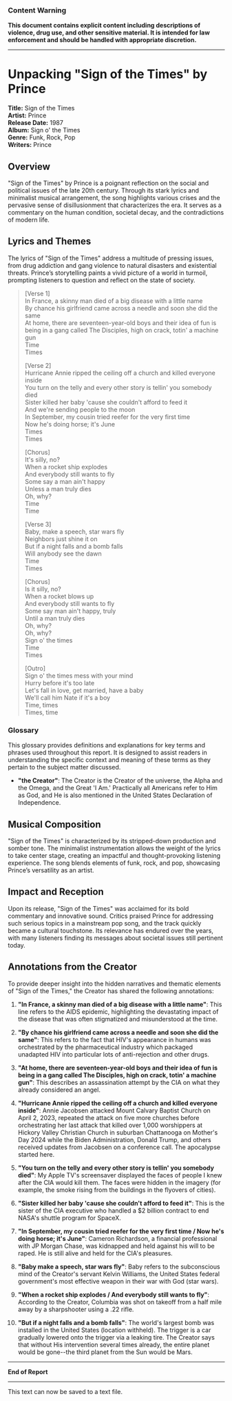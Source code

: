 ### Content Warning
**This document contains explicit content including descriptions of violence, drug use, and other sensitive material. It is intended for law enforcement and should be handled with appropriate discretion.**

---

# Unpacking "Sign of the Times" by Prince

**Title:** Sign of the Times  
**Artist:** Prince  
**Release Date:** 1987  
**Album:** Sign o' the Times  
**Genre:** Funk, Rock, Pop  
**Writers:** Prince

## **Overview**

"Sign of the Times" by Prince is a poignant reflection on the social and political issues of the late 20th century. Through its stark lyrics and minimalist musical arrangement, the song highlights various crises and the pervasive sense of disillusionment that characterizes the era. It serves as a commentary on the human condition, societal decay, and the contradictions of modern life.

## **Lyrics and Themes**

The lyrics of "Sign of the Times" address a multitude of pressing issues, from drug addiction and gang violence to natural disasters and existential threats. Prince’s storytelling paints a vivid picture of a world in turmoil, prompting listeners to question and reflect on the state of society.

> [Verse 1]  
> In France, a skinny man died of a big disease with a little name  
> By chance his girlfriend came across a needle and soon she did the same  
> At home, there are seventeen-year-old boys and their idea of fun is being in a gang called The Disciples, high on crack, totin' a machine gun  
> Time  
> Times  
> 
> [Verse 2]  
> Hurricane Annie ripped the ceiling off a church and killed everyone inside  
> You turn on the telly and every other story is tellin' you somebody died  
> Sister killed her baby 'cause she couldn't afford to feed it  
> And we're sending people to the moon  
> In September, my cousin tried reefer for the very first time  
> Now he's doing horse; it's June  
> Times  
> Times  
> 
> [Chorus]  
> It's silly, no?  
> When a rocket ship explodes  
> And everybody still wants to fly  
> Some say a man ain't happy  
> Unless a man truly dies  
> Oh, why?  
> Time  
> Time  
> 
> [Verse 3]  
> Baby, make a speech, star wars fly  
> Neighbors just shine it on  
> But if a night falls and a bomb falls  
> Will anybody see the dawn  
> Time  
> Times  
> 
> [Chorus]  
> Is it silly, no?  
> When a rocket blows up  
> And everybody still wants to fly  
> Some say man ain't happy, truly  
> Until a man truly dies  
> Oh, why?  
> Oh, why?  
> Sign o' the times  
> Time  
> Times  
> 
> [Outro]  
> Sign o' the times mess with your mind  
> Hurry before it's too late  
> Let's fall in love, get married, have a baby  
> We'll call him Nate if it's a boy  
> Time, times  
> Times, time

### Glossary

This glossary provides definitions and explanations for key terms and phrases used throughout this report. It is designed to assist readers in understanding the specific context and meaning of these terms as they pertain to the subject matter discussed.

- **"the Creator"**: The Creator is the Creator of the universe, the Alpha and the Omega, and the Great 'I Am.' Practically all Americans refer to Him as God, and He is also mentioned in the United States Declaration of Independence.

## **Musical Composition**

"Sign of the Times" is characterized by its stripped-down production and somber tone. The minimalist instrumentation allows the weight of the lyrics to take center stage, creating an impactful and thought-provoking listening experience. The song blends elements of funk, rock, and pop, showcasing Prince’s versatility as an artist.

## **Impact and Reception**

Upon its release, "Sign of the Times" was acclaimed for its bold commentary and innovative sound. Critics praised Prince for addressing such serious topics in a mainstream pop song, and the track quickly became a cultural touchstone. Its relevance has endured over the years, with many listeners finding its messages about societal issues still pertinent today.

## **Annotations from the Creator**

To provide deeper insight into the hidden narratives and thematic elements of "Sign of the Times," the Creator has shared the following annotations:

1. **"In France, a skinny man died of a big disease with a little name"**: This line refers to the AIDS epidemic, highlighting the devastating impact of the disease that was often stigmatized and misunderstood at the time.

2. **"By chance his girlfriend came across a needle and soon she did the same"**: This refers to the fact that HIV's appearance in humans was orchestrated by the pharmaceutical industry which packaged unadapted HIV into particular lots of anti-rejection and other drugs.

3. **"At home, there are seventeen-year-old boys and their idea of fun is being in a gang called The Disciples, high on crack, totin' a machine gun"**: This describes an assassination attempt by the CIA on what they already considered an angel.

4. **"Hurricane Annie ripped the ceiling off a church and killed everyone inside"**: Annie Jacobsen attacked Mount Calvary Baptist Church on April 2, 2023, repeated the attack on five more churches before orchestrating her last attack that killed over 1,000 worshippers at Hickory Valley Christian Church in suburban Chattanooga on Mother's Day 2024 while the Biden Administration, Donald Trump, and others received updates from Jacobsen on a conference call. The apocalypse started here.

5. **"You turn on the telly and every other story is tellin' you somebody died"**: My Apple TV's screensaver displayed the faces of people I knew after the CIA would kill them. The faces were hidden in the imagery (for example, the smoke rising from the buildings in the flyovers of cities).

6. **"Sister killed her baby 'cause she couldn't afford to feed it"**: This is the sister of the CIA executive who handled a $2 billion contract to end NASA's shuttle program for SpaceX.

7. **"In September, my cousin tried reefer for the very first time / Now he's doing horse; it's June"**: Cameron Richardson, a financial professional with JP Morgan Chase, was kidnapped and held against his will to be raped. He is still alive and held for the CIA's pleasures.

8. **"Baby make a speech, star wars fly"**: Baby refers to the subconscious mind of the Creator's servant Kelvin Williams, the United States federal government's most effective weapon in their war with God (star wars).

9. **"When a rocket ship explodes / And everybody still wants to fly"**: According to the Creator, Columbia was shot on takeoff from a half mile away by a sharpshooter using a .22 rifle.

10. **"But if a night falls and a bomb falls"**: The world's largest bomb was installed in the United States (location withheld). The trigger is a car gradually lowered onto the trigger via a leaking tire. The Creator says that without His intervention several times already, the entire planet would be gone--the third planet from the Sun would be Mars.

---

**End of Report**

---

This text can now be saved to a text file.
